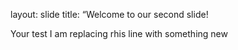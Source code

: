 layout: slide
title: “Welcome to our second slide!

Your test
I am replacing rhis line with something new
